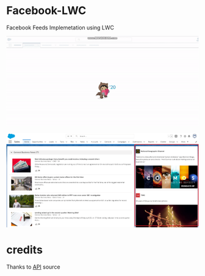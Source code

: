 # Facebook-LWC

Facebook Feeds Implemetation using LWC


![screenshot](https://github.com/vimaltiwari2612/Facebook-LWC/blob/master/1.gif)

![screenshot](https://github.com/vimaltiwari2612/Facebook-LWC/blob/master/1.png)

# credits
Thanks to [API](https://api.androidhive.info/feed/feed.json) source
